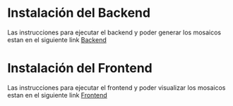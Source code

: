 # Instalación del Backend

Las instrucciones para ejecutar el backend y poder generar los mosaicos estan en el siguiente link [Backend](/backend/README.md)

# Instalación del Frontend

Las instrucciones para ejecutar el frontend y poder visualizar los mosaicos estan en el siguiente link [Frontend](/backend/README.md)